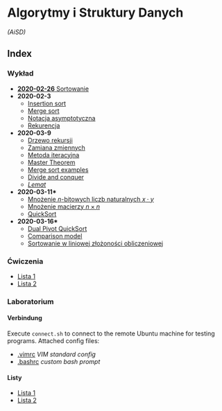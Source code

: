 # Algorytmy i Struktury Danych
*(AiSD)*

## Index

  ### Wykład
  - [**2020-02-26** Sortowanie](wyk/2020-02-26/sortowanie.md)
  - **2020-02-3**
    - [Insertion sort](wyk/2020-03-3/insertion-sort.md)
    - [Merge sort](wyk/2020-03-3/merge-sort.md)
    - [Notacja asymptotyczna](wyk/2020-03-3/notacja-asymptotyczna.md)
    - [Rekurencja](wyk/2020-03-3/rekurencja.md)
  - **2020-03-9**
    - [Drzewo rekursji](wyk/2020-03-9/drzewo-rekursji.md)
    - [Zamiana zmiennych](wyk/2020-03-9/zamiana-zmiennych.md)
    - [Metoda iteracyjna](wyk/2020-03-9/metoda-iteracyjna.md)
    - [Master Theorem](wyk/2020-03-9/master-theorem.md)
    - [Merge sort examples](wyk/2020-03-9/merge-sort.md)
    - [Divide and conquer](wyk/2020-03-9/divide-and-conquer.md)
    - [*Lemat*](wyk/2020-03-9/lemat.md)
  - **2020-03-11\***
    - [Mnożenie $n$-bitowych liczb naturalnych $x \cdot y$](wyk/2020-03-11/mnożenie-n-bitowych-liczb.md)
    - [Mnożenie macierzy $n\times n$](wyk/2020-03-11/mnożenie-macierzy-nxn.md)
    - [QuickSort](wyk/2020-03-11/quick-sort.md)
  - **2020-03-16\***
    - [Dual Pivot QuickSort](wyk/2020-03-16/dual-pivot-quick-sort.md)
    - [Comparison model](wyk/2020-03-16/comparison-model.md)
    - [Sortowanie w liniowej złożoności obliczeniowej](wyk/2020-03-16/liniowa-złożoność.md)

  ### Ćwiczenia
  - [Lista 1](cw/lista-1.md)
  - [Lista 2](cw/lista-2.md)

  ### Laboratorium
  #### Verbindung
  Execute `connect.sh` to connect to the remote Ubuntu machine for testing programs.
  Attached config files:

  - [.vimrc](lab/.vimrc) *VIM standard config*
  - [.bashrc](lab/.bashrc) *custom bash prompt*

  #### Listy
  - [Lista 1](lab/lista-1/readme.md)
  - [Lista 2](lab/lista-2/readme.md)
